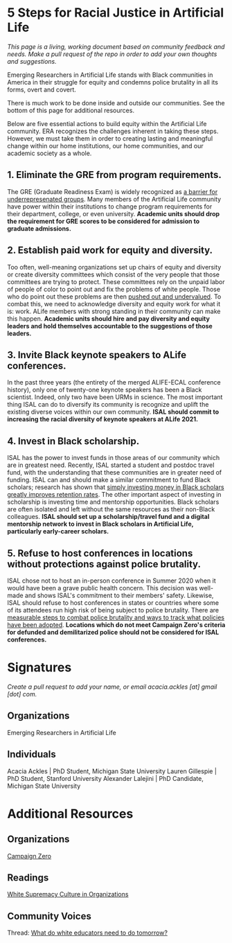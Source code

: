 # 5 Steps for Racial Justice in Artificial Life

*This page is a living, working document based on community feedback and needs. Make a pull request of the repo in order to add your own thoughts and suggestions.*

Emerging Researchers in Artificial Life stands with Black communities in America in their struggle for equity and condemns police brutality in all its forms, overt and covert.

There is much work to be done inside and outside our communities. See the bottom of this page for additional resources.

Below are five essential actions to build equity within the Artificial Life community. ERA recognizes the challenges inherent in taking these steps. However, we must take them in order to creating lasting and meaningful change within our home institutions, our home communities, and our academic society as a whole.

## 1. Eliminate the GRE from program requirements.

The GRE (Graduate Readiness Exam) is widely recognized as [a barrier for underrepresenated groups](https://smallpondscience.com/2019/03/08/what-are-the-reasons-we-have-for-dropping-the-gre/). Many members of the Artificial Life community have power within their institutions to change program requirements for their department, college, or even university. **Academic units should drop the requirement for GRE scores to be considered for admission to graduate admissions.**

## 2. Establish paid work for equity and diversity.

Too often, well-meaning organizations set up chairs of equity and diversity or create diversity committees which consist of the very people that those committees are trying to protect. These committees rely on the unpaid labor of people of color to point out and fix the problems of white people. Those who do point out these problems are then [pushed out and undervalued](https://coco-net.org/problem-woman-colour-nonprofit-organizations/). To combat this, we need to acknowledge diversity and equity work for what it is: work. ALife members with strong standing in their community can make this happen. **Academic units should hire and pay diversity and equity leaders and hold themselves accountable to the suggestions of those leaders.**

## 3. Invite Black keynote speakers to ALife conferences.

In the past three years (the entirety of the merged ALIFE-ECAL conference history), only one of twenty-one keynote speakers has been a Black scientist. Indeed, only two have been URMs in science. The most important thing ISAL can do to diversify its community is recognize and uplift the existing diverse voices within our own community. **ISAL should commit to increasing the racial diversity of keynote speakers at ALife 2021.**

## 4. Invest in Black scholarship.

ISAL has the power to invest funds in those areas of our community which are in greatest need. Recently, ISAL started a student and postdoc travel fund, with the understanding that these communities are in greater need of funding. ISAL can and should make a similar commitment to fund Black scholars; research has shown that [simply investing money in Black scholars greatly improves retention rates](https://www.aip.org/diversity-initiatives/team-up-task-force). The other important aspect of investing in scholarship is investing time and mentorship opportunities. Black scholars are often isolated and left without the same resources as their non-Black colleagues. **ISAL should set up a scholarship/travel fund and a digital mentorship network to invest in Black scholars in Artificial Life, particularly early-career scholars.**

## 5. Refuse to host conferences in locations without protections against police brutality.

ISAL chose not to host an in-person conference in Summer 2020 when it would have been a grave public health concern. This decision was well-made and shows ISAL's commitment to their members' safety. Likewise, ISAL should refuse to host conferences in states or countries where some of its attendees run high risk of being subject to police brutality. There are [measurable steps to combat police brutality and ways to track what policies have been adopted](https://www.joincampaignzero.org/solutions). **Locations which do not meet Campaign Zero's criteria for defunded and demilitarized police should not be considered for ISAL conferences.**

# Signatures
*Create a pull request to add your name, or email acacia.ackles [at] gmail [dot] com.*

## Organizations

Emerging Researchers in Artificial Life

## Individuals

Acacia Ackles | PhD Student, Michigan State University
Lauren Gillespie | PhD Student, Stanford University
Alexander Lalejini | PhD Candidate, Michigan State University

# Additional Resources

## Organizations

[Campaign Zero](https://www.joincampaignzero.org/)

## Readings

[White Supremacy Culture in Organizations](https://www.thc.texas.gov/public/upload/preserve/museums/files/White_Supremacy_Culture.pdf)

## Community Voices

Thread: [What do white educators need to do tomorrow?](https://threadreaderapp.com/thread/1267333391604527104.html)
